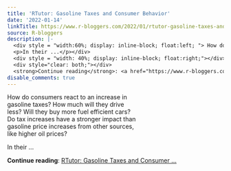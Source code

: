 ```yaml
---
title: 'RTutor: Gasoline Taxes and Consumer Behavior'
date: '2022-01-14'
linkTitle: https://www.r-bloggers.com/2022/01/rtutor-gasoline-taxes-and-consumer-behavior/
source: R-bloggers
description: |-
  <div style = "width:60%; display: inline-block; float:left; "> How do consumers react to an increase in gasoline taxes? How much will they drive less? Will they buy more fuel efficient cars? Do tax increases have a stronger impact than gasoline price increases from other sources, like higher oil prices?</p>
  <p>In their ...</p></div>
  <div style = "width: 40%; display: inline-block; float:right;"></div>
  <div style="clear: both;"></div>
  <strong>Continue reading</strong>: <a href="https://www.r-bloggers.com/2022/01/rtutor-gasoline-taxes-and-consumer-behavior/">RTutor: Gasoline Taxes and Consumer ...
disable_comments: true
---
```

<div style = "width:60%; display: inline-block; float:left; "> How do consumers react to an increase in gasoline taxes? How much will they drive less? Will they buy more fuel efficient cars? Do tax increases have a stronger impact than gasoline price increases from other sources, like higher oil prices?</p>
<p>In their ...</p></div>
<div style = "width: 40%; display: inline-block; float:right;"></div>
<div style="clear: both;"></div>
<strong>Continue reading</strong>: <a href="https://www.r-bloggers.com/2022/01/rtutor-gasoline-taxes-and-consumer-behavior/">RTutor: Gasoline Taxes and Consumer ...